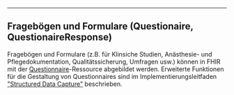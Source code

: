 ----
## Fragebögen und Formulare (Questionaire, QuestionaireResponse)

Fragebögen und Formulare (z.B. für Klinsiche Studien, Anästhesie- und Pflegedokumentation, Qualitätssicherung, Umfragen usw.) können in FHIR mit der [Questionnaire](http://hl7.org/fhir/questionnaire.html)-Ressource abgebildet werden. 
Erweiterte Funktionen für die Gestaltung von Questionnaires sind im Implementierungsleitfaden ["Structured Data Capture"](http://hl7.org/fhir/uv/sdc/history.html) beschrieben.

